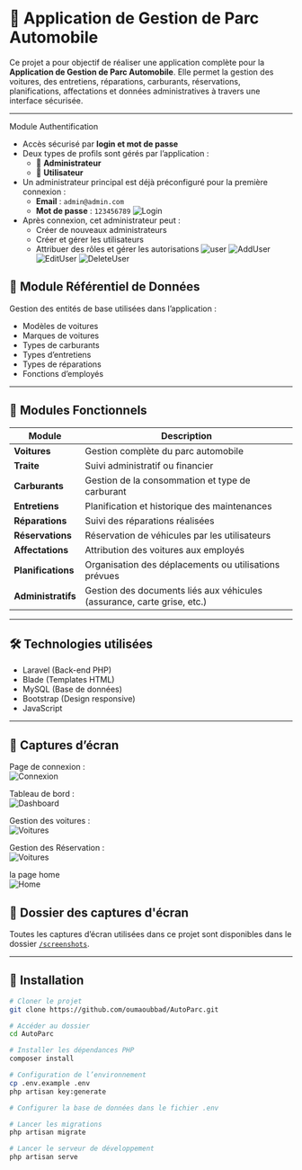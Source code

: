 # 🚗 Application de Gestion de Parc Automobile

Ce projet a pour objectif de réaliser une application complète pour la **Application de Gestion de Parc Automobile**. Elle permet la gestion des voitures, des entretiens, réparations, carburants, réservations, planifications, affectations et données administratives à travers une interface sécurisée.

---

 Module Authentification

- Accès sécurisé par **login et mot de passe**
- Deux types de profils sont gérés par l’application :
  - 👤 **Administrateur**
  - 👤 **Utilisateur**
- Un administrateur principal est déjà préconfiguré pour la première connexion :
  - **Email** : `admin@admin.com`
  - **Mot de passe** : `123456789`
![Login](screenshots/login.PNG)
- Après connexion, cet administrateur peut :
  - Créer de nouveaux administrateurs
  - Créer et gérer les utilisateurs
  - Attribuer des rôles et gérer les autorisations
![user](screenshots/utilisateurs.PNG)
![AddUser](screenshots/ajoutéé-utilisateur.PNG)
![EditUser](screenshots/modifier-user.PNG)
![DeleteUser](screenshots/supprimer-user.PNG)


## 📘 Module Référentiel de Données

Gestion des entités de base utilisées dans l’application :

- Modèles de voitures
- Marques de voitures
- Types de carburants
- Types d’entretiens
- Types de réparations
- Fonctions d’employés

---

## 🚙 Modules Fonctionnels

| Module | Description |
|--------|-------------|
| **Voitures** | Gestion complète du parc automobile |
| **Traite** | Suivi administratif ou financier |
| **Carburants** | Gestion de la consommation et type de carburant |
| **Entretiens** | Planification et historique des maintenances |
| **Réparations** | Suivi des réparations réalisées |
| **Réservations** | Réservation de véhicules par les utilisateurs |
| **Affectations** | Attribution des voitures aux employés |
| **Planifications** | Organisation des déplacements ou utilisations prévues |
| **Administratifs** | Gestion des documents liés aux véhicules (assurance, carte grise, etc.) |

---

## 🛠️ Technologies utilisées

- Laravel (Back-end PHP)
- Blade (Templates HTML)
- MySQL (Base de données)
- Bootstrap (Design responsive)
- JavaScript

---

## 📸 Captures d’écran

Page de connexion :  
![Connexion](screenshots/login.PNG)

Tableau de bord :  
![Dashboard](screenshots/menu.PNG)

Gestion des voitures :  
![Voitures](screenshots/voitures.PNG)

Gestion des Réservation :  
![Voitures](screenshots/reserver.PNG)

la page home  
![Home](screenshots/home.PNG)

## 📂 Dossier des captures d'écran

Toutes les captures d’écran utilisées dans ce projet sont disponibles dans le dossier [`/screenshots`](screenshots/).

> 

---

## 🚀 Installation

```bash
# Cloner le projet
git clone https://github.com/oumaoubbad/AutoParc.git

# Accéder au dossier
cd AutoParc

# Installer les dépendances PHP
composer install

# Configuration de l’environnement
cp .env.example .env
php artisan key:generate

# Configurer la base de données dans le fichier .env

# Lancer les migrations
php artisan migrate

# Lancer le serveur de développement
php artisan serve
